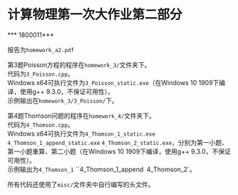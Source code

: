 计算物理第一次大作业第二部分
=========================
\*\*\* 1800011\*\*\*

报告为`homework_a2.pdf`

第3题Poisson方程的程序在`homework_3/`文件夹下。  
代码为`3_Poisson.cpp`。  
Windows x64可执行文件为`3_Poisson_static.exe`（在Windows 10 1909下编译，使用g++ 9.3.0，不保证可用性）。  
示例输出在`homework_3/3_Poisson/`下。  

第4题Thomson问题的程序在`homework_4/`文件夹下。  
代码为`4_Thomson.cpp`。  
Windows x64可执行文件为`4_Thomson_1_static.exe` `4_Thomson_1_append_static.exe` `4_Thomson_2_static.exe`，分别为第一小题、第一小题重算、第二小题（在Windows 10 1909下编译，使用g++ 9.3.0，不保证可用性）。  
示例输出为`4_Thomson_1` ``4_Thomson_1_append` `4_Thomson_2`。  

所有代码还使用了`misc/`文件夹中自行编写的头文件。
